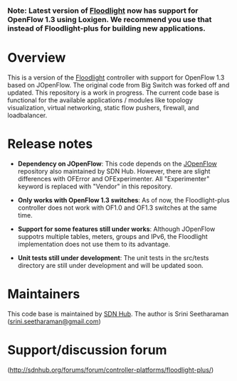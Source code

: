 ### Note: Latest version of [Floodlight](https://github.com/floodlight/floodlight) now has support for OpenFlow 1.3 using Loxigen. We recommend you use that instead of Floodlight-plus for building new applications.

# Overview

This is a version of the
[Floodlight](www.projectfloodlight.org/floodlight/) controller with
support for OpenFlow 1.3 based on JOpenFlow. The original code from Big Switch was forked
off and updated. This repository is a work in progress. The current code base is functional for the available applications / modules like topology visualization, virtual networking, static flow pushers, firewall, and loadbalancer.

# Release notes

* **Dependency on JOpenFlow**: This code depends on the
[JOpenFlow](http://bitbucket.org/sdnhub/jopenflow) repository also
maintained by SDN Hub. However, there are slight differences with
OFError and OFExperimenter. All "Experimenter" keyword is replaced with
"Vendor" in this repository.

* **Only works with OpenFlow 1.3 switches**: As of now, the
Floodlight-plus controller does not work with OF1.0 and OF1.3 switches
at the same time.

* **Support for some features still under works**: Although JOpenFlow
suppotrs multiple tables, meters, groups and IPv6, the Floodlight
implementation does not use them to its advantage. 

* **Unit tests still under development**: The unit tests in the src/tests
directory are still under development and will be updated soon.

# Maintainers
This code base is maintained by [SDN Hub](http://sdnhub.org). The author
is Srini Seetharaman (srini.seetharaman@gmail.com)

# Support/discussion forum

(http://sdnhub.org/forums/forum/controller-platforms/floodlight-plus/)